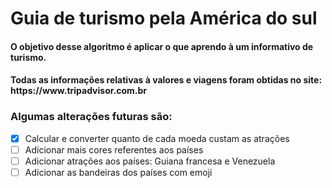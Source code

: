 <h1> Guia de turismo pela América do sul </h1>
<h4> O objetivo desse algoritmo é aplicar o que aprendo à um informativo de turismo. </h4>
<h4> Todas as informações relativas à valores e viagens foram obtidas no site: https://www.tripadvisor.com.br </h4>
<h3> Algumas alterações futuras são: </h3>

- [x] Calcular e converter quanto de cada moeda custam as atrações
- [ ] Adicionar mais cores referentes aos países
- [ ] Adicionar atrações aos países: Guiana francesa e Venezuela
- [ ] Adicionar as bandeiras dos países com emoji
